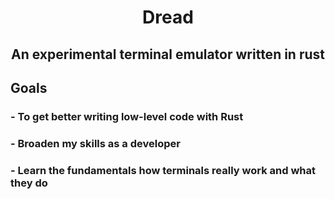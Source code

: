 <h1 align="center"> Dread </h1>
<h2 align="center"> An experimental terminal emulator written in rust </h2>

## Goals
### - To get better writing low-level code with Rust
### - Broaden my skills as a developer
### - Learn the fundamentals how terminals really work and what they do
